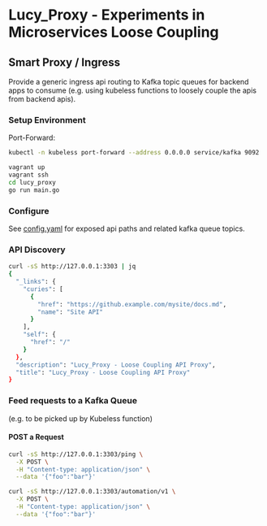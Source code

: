 # Lucy_Proxy - Experiments in Microservices Loose Coupling

## Smart Proxy / Ingress

Provide a generic ingress api routing to Kafka topic queues for backend apps
to consume (e.g. using kubeless functions to loosely couple the apis from
backend apis).

### Setup Environment
Port-Forward:
```bash
kubectl -n kubeless port-forward --address 0.0.0.0 service/kafka 9092
```

```bash
vagrant up
vagrant ssh
cd lucy_proxy
go run main.go
```

### Configure
See [config.yaml](./config.yaml) for exposed api paths and related kafka queue topics.

### API Discovery
```bash
curl -sS http://127.0.0.1:3303 | jq
{
  "_links": {
    "curies": [
      {
        "href": "https://github.example.com/mysite/docs.md",
        "name": "Site API"
      }
    ],
    "self": {
      "href": "/"
    }
  },
  "description": "Lucy_Proxy - Loose Coupling API Proxy",
  "title": "Lucy_Proxy - Loose Coupling API Proxy"
}
```

### Feed requests to a Kafka Queue
(e.g. to be picked up by Kubeless function)

#### POST a Request
```bash
curl -sS http://127.0.0.1:3303/ping \
  -X POST \
  -H "Content-type: application/json" \
  --data '{"foo":"bar"}'
```
```bash
curl -sS http://127.0.0.1:3303/automation/v1 \
  -X POST \
  -H "Content-type: application/json" \
  --data '{"foo":"bar"}'
```
